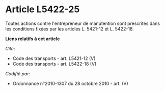 # Article L5422-25

Toutes actions contre l'entrepreneur de manutention sont prescrites dans les conditions fixées par les articles L. 5421-12 et
L. 5422-18.

**Liens relatifs à cet article**

_Cite_:

  - Code des transports - art. L5421-12 (V)
  - Code des transports - art. L5422-18 (V)

_Codifié par_:

  - Ordonnance n°2010-1307 du 28 octobre 2010 - art. (V)
